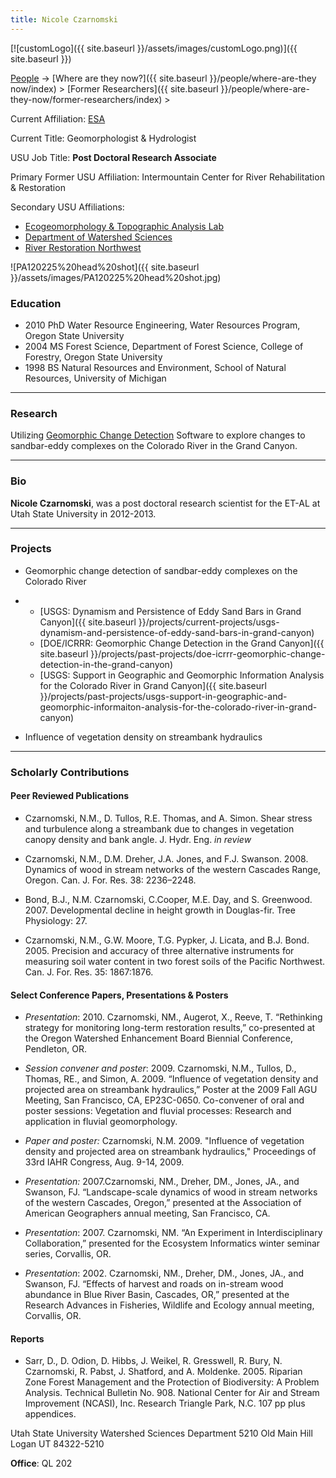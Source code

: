 ```yaml
---
title: Nicole Czarnomski
---
```


[![customLogo]({{ site.baseurl }}/assets/images/customLogo.png)]({{ site.baseurl }})

[People]({{site.baseurl}}/people/index) -> [Where are they now?]({{ site.baseurl }}/people/where-are-they now/index) > [Former Researchers]({{ site.baseurl }}/people/where-are-they-now/former-researchers/index) >

Current Affiliation: [ESA](http://www.esassoc.com/news/nicole-czarnomski-phd-joins-esa%E2%80%99s-northwest-water-group)

Current Title: Geomorphologist & Hydrologist

USU Job Title: **Post Doctoral Research Associate**

Primary Former USU Affiliation: Intermountain Center for River Rehabilitation & Restoration

Secondary USU Affiliations: 

- [Ecogeomorphology & Topographic Analysis Lab ](https://joewheaton-org.github.io/etal/)
- [Department of Watershed Sciences](http://qcnr.usu.edu/wats/)
- [River Restoration Northwest](http://www.rrnw.org/)



![PA120225%20head%20shot]({{ site.baseurl }}/assets/images/PA120225%20head%20shot.jpg)

### Education

- 2010 PhD Water Resource Engineering, Water Resources Program, Oregon State University
- 2004 MS Forest Science, Department of Forest Science, College of Forestry, Oregon State University
- 1998 BS Natural Resources and Environment, School of Natural Resources, University of Michigan

------

### Research

Utilizing [Geomorphic Change Detection](http://gcd.joewheaton.org/) Software to explore changes to sandbar-eddy complexes on the Colorado River in the Grand Canyon.

------

### Bio

**Nicole Czarnomski**, was a post doctoral research scientist for the ET-AL at Utah State University in 2012-2013. 

------

### Projects

- Geomorphic change detection of sandbar-eddy complexes on the Colorado River

- - [USGS: Dynamism and Persistence of Eddy Sand Bars in Grand Canyon]({{ site.baseurl }}/projects/current-projects/usgs-dynamism-and-persistence-of-eddy-sand-bars-in-grand-canyon)
  - [DOE/ICRRR: Geomorphic Change Detection in the Grand Canyon]({{ site.baseurl }}/projects/past-projects/doe-icrrr-geomorphic-change-detection-in-the-grand-canyon)
  - [USGS: Support in Geographic and Geomorphic Information Analysis for the Colorado River in Grand Canyon]({{ site.baseurl }}/projects/past-projects/usgs-support-in-geographic-and-geomorphic-informaiton-analysis-for-the-colorado-river-in-grand-canyon)

- Influence of vegetation density on streambank hydraulics

------

### Scholarly Contributions

#### Peer Reviewed Publications

- Czarnomski, N.M., D. Tullos, R.E. Thomas, and A. Simon. Shear stress and turbulence along a streambank due to changes in vegetation canopy density and bank angle. J. Hydr. Eng. *in review*


- Czarnomski, N.M., D.M. Dreher, J.A. Jones, and F.J. Swanson. 2008. Dynamics of wood in stream networks of the western Cascades Range, Oregon. Can. J. For. Res. 38: 2236–2248.


- Bond, B.J., N.M. Czarnomski, C.Cooper, M.E. Day, and S. Greenwood. 2007. Developmental decline in height growth in Douglas-fir. Tree Physiology: 27.


- Czarnomski, N.M., G.W. Moore, T.G. Pypker, J. Licata, and B.J. Bond. 2005. Precision and accuracy of three alternative instruments for measuring soil water content in two forest soils of the Pacific Northwest. Can. J. For. Res. 35: 1867:1876.

#### Select Conference Papers, Presentations & Posters

- *Presentation*: 2010. Czarnomski, NM., Augerot, X., Reeve, T. “Rethinking strategy for monitoring long-term restoration results,” co-presented at the Oregon Watershed Enhancement Board Biennial Conference, Pendleton, OR.


- *Session convener and poster*: 2009. Czarnomski, N.M., Tullos, D., Thomas, RE., and Simon, A. 2009. “Influence of vegetation density and projected area on streambank hydraulics,” Poster at the 2009 Fall AGU Meeting, San Francisco, CA, EP23C-0650. Co-convener of oral and poster sessions: Vegetation and fluvial processes: Research and application in fluvial geomorphology.


- *Paper and poster:* Czarnomski, N.M. 2009. "Influence of vegetation density and projected area on streambank hydraulics," Proceedings of 33rd IAHR Congress, Aug. 9-14, 2009.


- *Presentation:*  2007.Czarnomski, NM., Dreher, DM., Jones, JA., and Swanson, FJ. “Landscape-scale dynamics of wood in stream networks of the western Cascades, Oregon,” presented at the Association of American Geographers annual meeting, San Francisco, CA.


- *Presentation*: 2007. Czarnomski, NM. “An Experiment in Interdisciplinary Collaboration,” presented for the Ecosystem Informatics winter seminar series, Corvallis, OR.


- *Presentation*: 2002. Czarnomski, NM., Dreher, DM., Jones, JA., and Swanson, FJ. “Effects of harvest and roads on in-stream wood abundance in Blue River Basin, Cascades, OR,” presented at the Research Advances in Fisheries, Wildlife and Ecology annual meeting, Corvallis, OR. 

#### Reports

- Sarr, D., D. Odion, D. Hibbs, J. Weikel, R. Gresswell, R. Bury, N. Czarnomski, R. Pabst, J. Shatford, and A. Moldenke. 2005. Riparian Zone Forest Management and the Protection of Biodiversity: A Problem Analysis. Technical Bulletin No. 908. National Center for Air and Stream Improvement (NCASI), Inc. Research Triangle Park, N.C. 107 pp plus appendices.

Utah State University
Watershed Sciences Department
5210 Old Main Hill
Logan UT 84322-5210

**Office**:  QL 202
